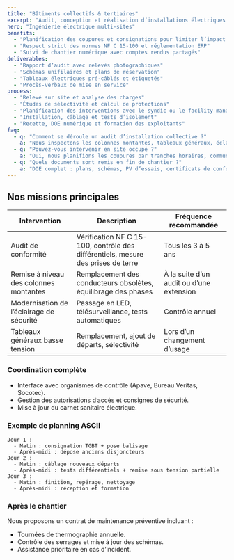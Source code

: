 ```yaml
---
title: "Bâtiments collectifs & tertiaires"
excerpt: "Audit, conception et réalisation d’installations électriques pour copropriétés, bureaux, établissements recevant du public et bâtiments industriels légers."
hero: "Ingénierie électrique multi-sites"
benefits:
  - "Planification des coupures et consignations pour limiter l’impact sur les occupants"
  - "Respect strict des normes NF C 15-100 et réglementation ERP"
  - "Suivi de chantier numérique avec comptes rendus partagés"
deliverables:
  - "Rapport d’audit avec relevés photographiques"
  - "Schémas unifilaires et plans de réservation"
  - "Tableaux électriques pré-câblés et étiquetés"
  - "Procès-verbaux de mise en service"
process:
  - "Relevé sur site et analyse des charges"
  - "Études de sélectivité et calcul de protections"
  - "Planification des interventions avec le syndic ou le facility manager"
  - "Installation, câblage et tests d’isolement"
  - "Recette, DOE numérique et formation des exploitants"
faq:
  - q: "Comment se déroule un audit d’installation collective ?"
    a: "Nous inspectons les colonnes montantes, tableaux généraux, éclairage de sécurité et protections individuelles. Les non-conformités sont priorisées avec un chiffrage détaillé."
  - q: "Pouvez-vous intervenir en site occupé ?"
    a: "Oui, nous planifions les coupures par tranches horaires, communiquons en amont et mettons en place une sécurisation du chantier pour les usagers."
  - q: "Quels documents sont remis en fin de chantier ?"
    a: "DOE complet : plans, schémas, PV d’essais, certificats de conformité et préconisations de maintenance."
---
```


## Nos missions principales

| Intervention | Description | Fréquence recommandée |
|--------------|-------------|------------------------|
| Audit de conformité | Vérification NF C 15-100, contrôle des différentiels, mesure des prises de terre | Tous les 3 à 5 ans |
| Remise à niveau des colonnes montantes | Remplacement des conducteurs obsolètes, équilibrage des phases | À la suite d’un audit ou d’une extension |
| Modernisation de l’éclairage de sécurité | Passage en LED, télésurveillance, tests automatiques | Contrôle annuel |
| Tableaux généraux basse tension | Remplacement, ajout de départs, sélectivité | Lors d’un changement d’usage |

### Coordination complète

- Interface avec organismes de contrôle (Apave, Bureau Veritas, Socotec).
- Gestion des autorisations d’accès et consignes de sécurité.
- Mise à jour du carnet sanitaire électrique.

### Exemple de planning ASCII

```
Jour 1 :
  - Matin : consignation TGBT + pose balisage
  - Après-midi : dépose anciens disjoncteurs
Jour 2 :
  - Matin : câblage nouveaux départs
  - Après-midi : tests différentiels + remise sous tension partielle
Jour 3 :
  - Matin : finition, repérage, nettoyage
  - Après-midi : réception et formation
```

### Après le chantier

Nous proposons un contrat de maintenance préventive incluant :

- Tournées de thermographie annuelle.
- Contrôle des serrages et mise à jour des schémas.
- Assistance prioritaire en cas d’incident.
